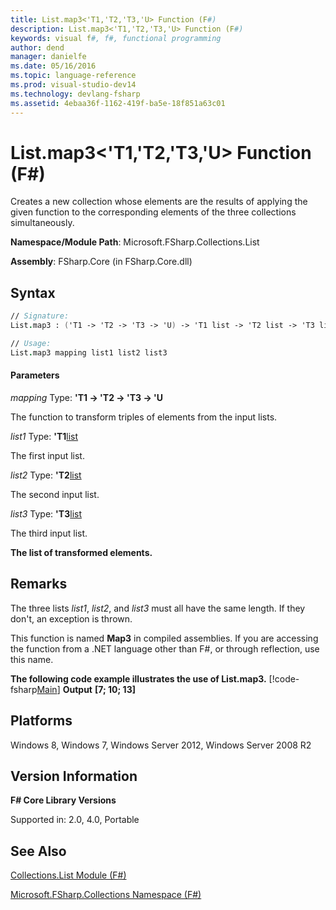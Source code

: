 ```yaml
---
title: List.map3<'T1,'T2,'T3,'U> Function (F#)
description: List.map3<'T1,'T2,'T3,'U> Function (F#)
keywords: visual f#, f#, functional programming
author: dend
manager: danielfe
ms.date: 05/16/2016
ms.topic: language-reference
ms.prod: visual-studio-dev14
ms.technology: devlang-fsharp
ms.assetid: 4ebaa36f-1162-419f-ba5e-18f851a63c01 
---
```


# List.map3<'T1,'T2,'T3,'U> Function (F#)

Creates a new collection whose elements are the results of applying the given function to the corresponding elements of the three collections simultaneously.

**Namespace/Module Path**: Microsoft.FSharp.Collections.List

**Assembly**: FSharp.Core (in FSharp.Core.dll)


## Syntax

```fsharp
// Signature:
List.map3 : ('T1 -> 'T2 -> 'T3 -> 'U) -> 'T1 list -> 'T2 list -> 'T3 list -> 'U list

// Usage:
List.map3 mapping list1 list2 list3
```

#### Parameters
*mapping*
Type: **'T1 -&gt; 'T2 -&gt; 'T3 -&gt; 'U**


The function to transform triples of elements from the input lists.


*list1*
Type: **'T1**[list](https://msdn.microsoft.com/library/c627b668-477b-4409-91ed-06d7f1b3e4a7)


The first input list.


*list2*
Type: **'T2**[list](https://msdn.microsoft.com/library/c627b668-477b-4409-91ed-06d7f1b3e4a7)


The second input list.


*list3*
Type: **'T3**[list](https://msdn.microsoft.com/library/c627b668-477b-4409-91ed-06d7f1b3e4a7)


The third input list.



**The list of transformed elements.**
## Remarks
The three lists *list1*, *list2*, and *list3* must all have the same length. If they don't, an exception is thrown.

This function is named **Map3** in compiled assemblies. If you are accessing the function from a .NET language other than F#, or through reflection, use this name.

**The following code example illustrates the use of List.map3.**
[!code-fsharp[Main](snippets/fslists/snippet35.fs)]
**Output**
**[7; 10; 13]**
## Platforms
Windows 8, Windows 7, Windows Server 2012, Windows Server 2008 R2


## Version Information
**F# Core Library Versions**

Supported in: 2.0, 4.0, Portable




## See Also
[Collections.List Module &#40;F&#35;&#41;](Collections.List-Module-%5BFSharp%5D.md)

[Microsoft.FSharp.Collections Namespace &#40;F&#35;&#41;](Microsoft.FSharp.Collections-Namespace-%5BFSharp%5D.md)

